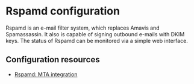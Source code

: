 # Rspamd configuration

Rspamd is an e-mail filter system, which replaces Amavis and Spamassassin. It also is capable of signing outbound 
e-mails with DKIM keys. The status of Rspamd can be monitored via a simple web interface.

## Configuration resources 

* [Rspamd: MTA integration](https://www.rspamd.com/doc/integration.html)


